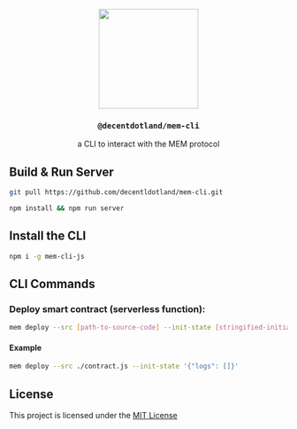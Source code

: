 <p align="center">
  <a href="https://decent.land">
    <img src="https://github.com/decentldotland/MEM/assets/77340894/d840ef84-540f-4ccc-a7e0-1ed03c4af8dd" height="180">
  </a>
  <h3 align="center"><code>@decentdotland/mem-cli</code></h3>
  <p align="center">a CLI to interact with the MEM protocol</p>
</p>



## Build & Run Server

```bash
git pull https://github.com/decentldotland/mem-cli.git

npm install && npm run server
```

## Install the CLI

```bash
npm i -g mem-cli-js
```

## CLI Commands

### Deploy smart contract (serverless function):

```bash
mem deploy --src [path-to-source-code] --init-state [stringified-initial-state]
```

#### Example

```bash
mem deploy --src ./contract.js --init-state '{"logs": []}'
```

## License
This project is licensed under the [MIT License](./LICENSE)
